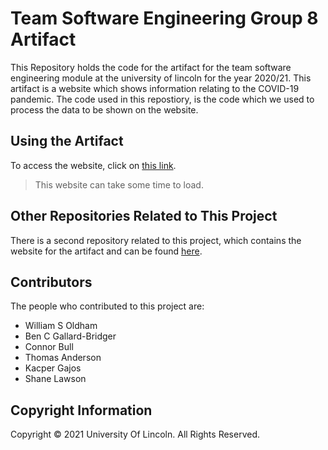 # Team Software Engineering Group 8 Artifact
This Repository holds the code for the artifact for the team software engineering module at the university of lincoln for the year 2020/21.
This artifact is a website which shows information relating to the COVID-19 pandemic. 
The code used in this repostiory, is the code which we used to process the data to be shown on the website.

## Using the Artifact

To access the website, click on [this link](https://tse-group-8.herokuapp.com/). 
> This website can take some time to load.

## Other Repositories Related to This Project

There is a second repository related to this project, which contains the website for the artifact and can be found [here](https://github.com/binaryoverload/TSEGroup8Website).

## Contributors
The people who contributed to this project are:
- William S Oldham
- Ben C Gallard-Bridger
- Connor Bull
- Thomas Anderson
- Kacper Gajos
- Shane Lawson

## Copyright Information
Copyright © 2021 University Of Lincoln. All Rights Reserved.
